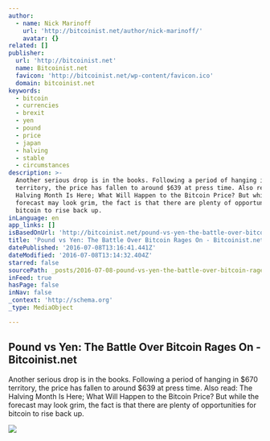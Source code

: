 ```yaml
---
author:
  - name: Nick Marinoff
    url: 'http://bitcoinist.net/author/nick-marinoff/'
    avatar: {}
related: []
publisher:
  url: 'http://bitcoinist.net'
  name: Bitcoinist.net
  favicon: 'http://bitcoinist.net/wp-content/favicon.ico'
  domain: bitcoinist.net
keywords:
  - bitcoin
  - currencies
  - brexit
  - yen
  - pound
  - price
  - japan
  - halving
  - stable
  - circumstances
description: >-
  Another serious drop is in the books. Following a period of hanging in $670
  territory, the price has fallen to around $639 at press time. Also read: The
  Halving Month Is Here; What Will Happen to the Bitcoin Price? But while the
  forecast may look grim, the fact is that there are plenty of opportunities for
  bitcoin to rise back up.
inLanguage: en
app_links: []
isBasedOnUrl: 'http://bitcoinist.net/pound-vs-yen-the-battle-over-bitcoin-rages-on/'
title: 'Pound vs Yen: The Battle Over Bitcoin Rages On - Bitcoinist.net'
datePublished: '2016-07-08T13:16:41.441Z'
dateModified: '2016-07-08T13:14:32.404Z'
starred: false
sourcePath: _posts/2016-07-08-pound-vs-yen-the-battle-over-bitcoin-rages-on-bitcoinist.md
inFeed: true
hasPage: false
inNav: false
_context: 'http://schema.org'
_type: MediaObject

---
```

<article style=""><h1>Pound vs Yen: The Battle Over Bitcoin Rages On - Bitcoinist.net</h1><p>Another serious drop is in the books. Following a period of hanging in $670 territory, the price has fallen to around $639 at press time. Also read: The Halving Month Is Here; What Will Happen to the Bitcoin Price? But while the forecast may look grim, the fact is that there are plenty of opportunities for bitcoin to rise back up.</p><img src="http://bitcoinist.net/wp-content/uploads/2016/07/pound-yen-dollar.jpg" /></article>